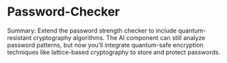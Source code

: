 # Password-Checker
Summary: Extend the password strength checker to include quantum-resistant cryptography algorithms. The AI component can still analyze password patterns, but now you’ll integrate quantum-safe encryption techniques like lattice-based cryptography to store and protect passwords.
